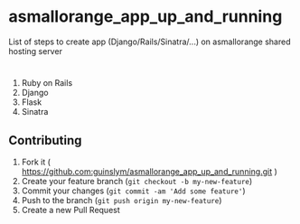 # asmallorange_app_up_and_running
List of steps to create app (Django/Rails/Sinatra/...) on asmallorange shared hosting server


#
1. Ruby on Rails
2. Django
3. Flask
4. Sinatra

## Contributing

1. Fork it ( https://github.com:guinslym/asmallorange_app_up_and_running.git )
2. Create your feature branch (`git checkout -b my-new-feature`)
3. Commit your changes (`git commit -am 'Add some feature'`)
4. Push to the branch (`git push origin my-new-feature`)
5. Create a new Pull Request

